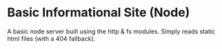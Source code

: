 # Basic Informational Site (Node)

A basic node server built using the http & fs modules. Simply reads static html files (with a 404 fallback).